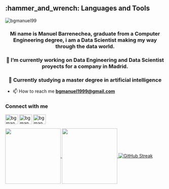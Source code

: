 <div>
  <a href="https://liyasthomas.github.io/banner/">
    <img align=center src=>
  </a>
</div>
<h2>:hammer_and_wrench: Languages and Tools</h2>
<p align="left"><img src="https://komarev.com/ghpvc/?username=bgmanuel99&label=Profile%20views&color=0e75b6&style=flat" alt="bgmanuel99" /></p>
<h3 align="center">Mi name is Manuel Barrenechea, graduate from a Computer Engineering degree, i am a Data Scientist making my way through the data world.</h3>
<h3 align="center">🔭 I’m currently working on Data Engineering and Data Scientist proyects for a company in Madrid.</h3>
<h3 align="center">🌱 Currently studying a master degree in artificial intelligence</h3>

- 📫 How to reach me **bgmanuel1999@gmail.com**

<h3 align="left">Connect with me</h3>
<p align="left">
<a href="https://twitter.com/bgmanu99" target="blank"><img align="center" src="https://cdn.jsdelivr.net/npm/simple-icons@3.0.1/icons/twitter.svg" alt="bgmanuel99" height="30" width="40" /></a>
<a href="https://www.linkedin.com/in/mbg99" target="blank"><img align="center" src="https://cdn.jsdelivr.net/npm/simple-icons@3.0.1/icons/linkedin.svg" alt="bgmanuel99" height="30" width="40" /></a>
<a href="https://www.instagram.com/bgmanuel99" target="blank"><img align="center" src="https://cdn.jsdelivr.net/npm/simple-icons@3.0.1/icons/instagram.svg" alt="bgmanuel99" height="30" width="40" /></a>
</p>

<a href="https://github.com/anuraghazra/github-readme-stats">
  <img align=center height=175 src="https://github-readme-stats.vercel.app/api/top-langs/?username=bgmanuel99&layout=compact">
</a>
<a href="https://github.com/anuraghazra/github-readme-stats">
  <img align=center height=175 src="https://github-readme-stats.vercel.app/api?username=bgmanuel99&show_icons=true&theme=tokyonight" />
</a>
<a href="https://git.io/streak-stats"><img src="https://github-readme-streak-stats.herokuapp.com?user=bgmanuel99&theme=shadow-purple&hide_border=true&date_format=j%20M%5B%20Y%5D" alt="GitHub Streak" /></a>
